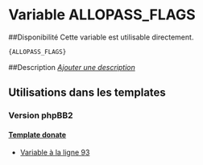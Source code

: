 # Variable ALLOPASS_FLAGS

##Disponibilité
Cette variable est utilisable directement.

```html
{ALLOPASS_FLAGS}
```

##Description
[*Ajouter une description*](https://fa-tvars.appspot.com/var/ALLOPASS_FLAGS)

## Utilisations dans les templates

### Version phpBB2

#### [Template donate](subsilver/donate.md#readme)
* [Variable &agrave; la ligne 93](../subsilver/donate.tpl#L93)